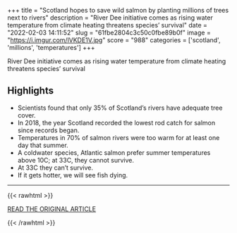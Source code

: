 +++
title = "Scotland hopes to save wild salmon by planting millions of trees next to rivers"
description = "River Dee initiative comes as rising water temperature from climate heating threatens species’ survival"
date = "2022-02-03 14:11:52"
slug = "61fbe2804c3c50c0fbe89b0f"
image = "https://i.imgur.com/lVKDE1V.jpg"
score = "988"
categories = ['scotland', 'millions', 'temperatures']
+++

River Dee initiative comes as rising water temperature from climate heating threatens species’ survival

## Highlights

- Scientists found that only 35% of Scotland’s rivers have adequate tree cover.
- In 2018, the year Scotland recorded the lowest rod catch for salmon since records began.
- Temperatures in 70% of salmon rivers were too warm for at least one day that summer.
- A coldwater species, Atlantic salmon prefer summer temperatures above 10C; at 33C, they cannot survive.
- At 33C they can’t survive.
- If it gets hotter, we will see fish dying.

---

{{< rawhtml >}}
  <p class="article-category">
    <a target="_blank" href="https://www.theguardian.com/environment/2022/feb/02/scotland-save-wild-salmon-planting-millions-trees-rivers">READ THE ORIGINAL ARTICLE</a>
  </p>
{{< /rawhtml >}}
